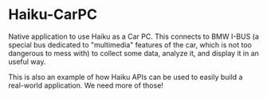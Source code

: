Haiku-CarPC
===========

Native application to use Haiku as a Car PC. This connects to BMW I-BUS (a
special bus dedicated to "multimedia" features of the car, which is not too
dangerous to mess with) to collect some data, analyze it, and display it in an
useful way.

This is also an example of how Haiku APIs can be used to easily build a
real-world application. We need more of those!
